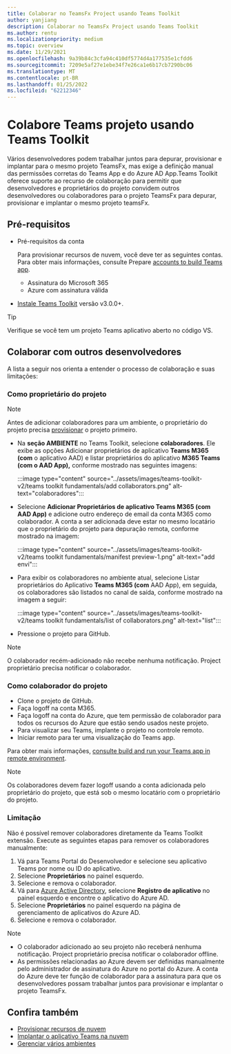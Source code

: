 ```yaml
---
title: Colaborar no TeamsFx Project usando Teams Toolkit
author: yanjiang
description: Colaborar no TeamsFx Project usando Teams Toolkit
ms.author: rentu
ms.localizationpriority: medium
ms.topic: overview
ms.date: 11/29/2021
ms.openlocfilehash: 9a39b84c3cfa94c410df5774d4a177535e1cfdd6
ms.sourcegitcommit: 7209e5af27e1ebe34f7e26ca1e6b17cb7290bc06
ms.translationtype: MT
ms.contentlocale: pt-BR
ms.lasthandoff: 01/25/2022
ms.locfileid: "62212346"
---
```

# <a name="collaborate-on-teams-project-using-teams-toolkit"></a>Colabore Teams projeto usando Teams Toolkit

Vários desenvolvedores podem trabalhar juntos para depurar, provisionar e implantar para o mesmo projeto TeamsFx, mas exige a definição manual das permissões corretas do Teams App e do Azure AD App.Teams Toolkit oferece suporte ao recurso de colaboração para permitir que desenvolvedores e proprietários do projeto convidem outros desenvolvedores ou colaboradores para o projeto TeamsFx para depurar, provisionar e implantar o mesmo projeto teamsFx.

## <a name="prerequisites"></a>Pré-requisitos

* Pré-requisitos da conta

    Para provisionar recursos de nuvem, você deve ter as seguintes contas. Para obter mais informações, consulte Prepare [accounts to build Teams app](accounts.md).

  * Assinatura do Microsoft 365
  * Azure com assinatura válida

* [Instale Teams Toolkit](https://marketplace.visualstudio.com/items?itemName=TeamsDevApp.ms-teams-vscode-extension) versão v3.0.0+.

> [!TIP]
> Verifique se você tem um projeto Teams aplicativo aberto no código VS.

## <a name="collaborate-with-other-developers"></a>Colaborar com outros desenvolvedores

A lista a seguir nos orienta a entender o processo de colaboração e suas limitações:

### <a name="as-project-owner"></a>Como proprietário do projeto

> [!NOTE]
> Antes de adicionar colaboradores para um ambiente, o proprietário do projeto precisa [provisionar](provision.md) o projeto primeiro.

* Na **seção AMBIENTE** no Teams Toolkit, selecione **colaboradores**. Ele exibe as opções Adicionar proprietários de aplicativo **Teams M365 (com** o aplicativo AAD) e listar proprietários do aplicativo **M365 Teams (com o AAD App),** conforme mostrado nas seguintes imagens:

  :::image type="content" source="../assets/images/teams-toolkit-v2/teams toolkit fundamentals/add collaborators.png" alt-text="colaboradores":::

* Selecione **Adicionar Proprietários de aplicativo Teams M365 (com AAD App)** e adicione outro endereço de email da conta M365 como colaborador. A conta a ser adicionada deve estar no mesmo locatário que o proprietário do projeto para depuração remota, conforme mostrado na imagem:

  :::image type="content" source="../assets/images/teams-toolkit-v2/teams toolkit fundamentals/manifest preview-1.png" alt-text="add envi":::

* Para exibir os colaboradores no ambiente atual, selecione Listar proprietários do Aplicativo **Teams M365 (com** AAD App), em seguida, os colaboradores são listados no canal de saída, conforme mostrado na imagem a seguir:

  :::image type="content" source="../assets/images/teams-toolkit-v2/teams toolkit fundamentals/list of collaborators.png" alt-text="list":::

* Pressione o projeto para GitHub.

> [!NOTE]
> O colaborador recém-adicionado não recebe nenhuma notificação. Project proprietário precisa notificar o colaborador.

### <a name="as-project-collaborator"></a>Como colaborador do projeto

* Clone o projeto de GitHub.
* Faça logoff na conta M365.
* Faça logoff na conta do Azure, que tem permissão de colaborador para todos os recursos do Azure que estão sendo usados neste projeto.
* Para visualizar seu Teams, implante o projeto no controle remoto.
* Iniciar remoto para ter uma visualização do Teams app.

Para obter mais informações, [consulte build and run your Teams app in remote environment](/microsoftteams/platform/sbs-gs-javascript?tabs=vscode%2Cvsc%2Cviscode%2Cvcode&tutorial-step=3&branch).

> [!NOTE]
> Os colaboradores devem fazer logoff usando a conta adicionada pelo proprietário do projeto, que está sob o mesmo locatário com o proprietário do projeto.

### <a name="limitation"></a>Limitação

Não é possível remover colaboradores diretamente da Teams Toolkit extensão. Execute as seguintes etapas para remover os colaboradores manualmente:

  1. Vá para Teams Portal do Desenvolvedor e selecione seu aplicativo Teams por nome ou ID do aplicativo.
  2. Selecione **Proprietários** no painel esquerdo.
  3. Selecione e remova o colaborador.
  4. Vá para [Azure Active Directory](https://ms.portal.azure.com/#blade/Microsoft_AAD_IAM/ActiveDirectoryMenuBlade/RegisteredApps), selecione **Registro de aplicativo** no painel esquerdo e encontre o aplicativo do Azure AD.
  5. Selecione **Proprietários** no painel esquerdo na página de gerenciamento de aplicativos do Azure AD.
  6. Selecione e remova o colaborador.

> [!NOTE]
> * O colaborador adicionado ao seu projeto não receberá nenhuma notificação. Project proprietário precisa notificar o colaborador offline.
> * As permissões relacionadas ao Azure devem ser definidas manualmente pelo administrador de assinatura do Azure no portal do Azure. A conta do Azure deve ter função de colaborador para a assinatura para que os desenvolvedores possam trabalhar juntos para provisionar e implantar o projeto TeamsFx.

## <a name="see-also"></a>Confira também

* [Provisionar recursos de nuvem](provision.md)
* [Implantar o aplicativo Teams na nuvem](deploy.md)
* [Gerenciar vários ambientes](TeamsFx-multi-env.md)
